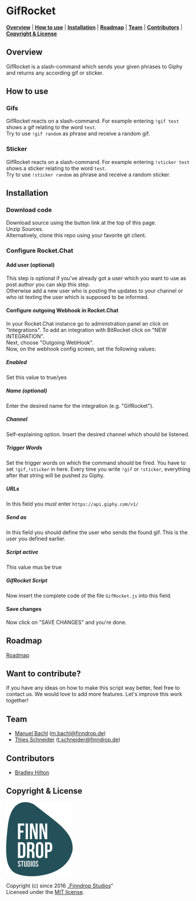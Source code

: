# GifRocket
<p>
<b><a href="#overview">Overview</a></b>
|
<b><a href="#usage">How to use</a></b>
|
<b><a href="#installation">Installation</a></b>
|
<b><a href="#roadmap">Roadmap</a></b>
|
<b><a href="#team">Team</a></b>
|
<b><a href="#contributors">Contributors</a></b>
|
<b><a href="#license">Copyright & License</a></b>
</p>

## Overview <a name="overview"></a>
GifRocket is a slash-command which sends your given phrases to Giphy and returns any according gif or sticker.

## How to use <a name="usage"></a>

### Gifs
GifRocket reacts on a slash-command. For example entering `!gif test` shows a gif relating to the word `test`.<br />
Try to use `!gif random` as phrase and receive a random gif.

### Sticker
GifRocket reacts on a slash-command. For example entering `!sticker test` shows a sticker relating to the word `test`.<br />
Try to use `!sticker random` as phrase and receive a random sticker.

## Installation <a name="installation"></a>

### Download code
Download source using the button link at the top of this page.<br />
Unzip Sources.  
Alternatively, clone this repo using your favorite git client.

### Configure Rocket.Chat

#### Add user (optional)
This step is optional if you've already got a user which you want to use as post author you can skip this step.<br />
Otherwise add a new user who is posting the updates to your channel or who ist texting the user which is supposed to be informed.

#### Configure outgoing Webhook in Rocket.Chat
In your Rocket.Chat instance go to administration panel an click on "Integrations". To add an integration with BitRocket click on "NEW INTEGRATION".<br />
Next, choose "Outgoing WebHook".  
Now, on the webhook config screen, set the following values:

##### Enabled
Set this value to true/yes

##### Name (optional)
Enter the desired name for the integration (e.g. "GifRocket").

##### Channel
Self-explaining option. Insert the desired channel which should be listened.

##### Trigger Words
Set the trigger words on which the command should be fired. You have to set `!gif,!sticker` in here. Every time you write `!gif` or `!sticker`, everything after that string will be pushed zu Giphy.

##### URLs
In this field you *must* enter `https://api.giphy.com/v1/`

##### Send as
In this field you should define the user who sends the found gif. This is the user you defined earlier.

##### Script active
This value mus be true

##### GifRocket Script
Now insert the complete code of the file `GifRocket.js` into this field.

#### Save changes
Now click on "SAVE CHANGES" and you're done.

## Roadmap <a name="roadmap"></a>

[Roadmap][roadmap]

## Want to contribute? <a name="contribute"></a>
If you have any ideas on how to make this script way better, feel free to contact us. We would love to add more features. Let's improve this work together!

## Team <a name="team"></a>
* [Manuel Bachl](https://github.com/manuelbachl) (<m.bachl@finndrop.de>)<br />
* [Thies Schneider](https://github.com/thiesschneider) (<t.schneider@finndrop.de>)

## Contributors <a name="contributors"></a>
* [Bradley Hilton](https://github.com/graywolf336)

## Copyright & License <a name="license"></a>
![Finndrop Studios][finndroplogo]  

Copyright (c) since 2016 „[Finndrop Studios][finndrop]“  
Licensed under the [MIT license][license].

<!-- links -->
[rocketchat]: https://rocket.chat/ "Rocket.Chat"
[source]: https://git.finndrop-office.de/plugins/servlet/archive/projects/FDS/repos/gifrocket?at=refs%2Fheads%2Fmaster "Download GifRocket"
[finndrop]: https://www.finndrop.de "Finndrop Studios"
[roadmap]: https://github.com/FinndropStudios/GifRocket/projects/1 "Roadmap"
[license]: license/LICENSE-MIT.txt "MIT License"

<!-- images -->
[finndroplogo]: images/finndroplogo.png "Finndrop Studios"

